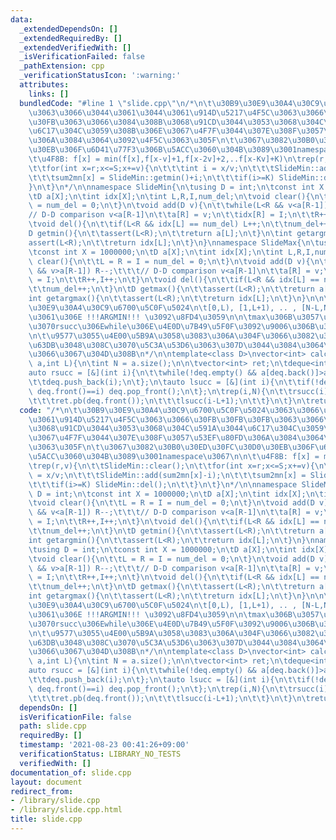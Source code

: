 ```yaml
---
data:
  _extendedDependsOn: []
  _extendedRequiredBy: []
  _extendedVerifiedWith: []
  _isVerificationFailed: false
  _pathExtension: cpp
  _verificationStatusIcon: ':warning:'
  attributes:
    links: []
  bundledCode: "#line 1 \"slide.cpp\"\n/*\n\t\u30B9\u30E9\u30A4\u30C9\u6700\u5C0F\u5024\
    \u3063\u3066\u3044\u3061\u3044\u3061\u914D\u5217\u4F5C\u3063\u3066\u30FB\u30FB\
    \u30FB\u3063\u3066\u3084\u308B\u3068\u91CD\u3044\u3053\u3068\u304C\u591A\u3044\
    \u6C17\u304C\u3059\u308B\u306E\u3067\u4F7F\u3044\u307E\u308F\u3057\u53EF\u80FD\
    \u306A\u3084\u3064\u3092\u4F5C\u3063\u305F\n\t\u3067\u3082\u30B0\u30ED\u30FC\u30D0\
    \u30EB\u306F\u6D41\u77F3\u306B\u5ACC\u3060\u304B\u3089\u3001namespace\u3067\n\n\
    \t\u4F8B: f[x] = min(f[x],f[x-v]+1,f[x-2v]+2,..f[x-Kv]+K)\n\trep(r,v){\n\t\tSlideMin::clear();\n\
    \t\tfor(int x=r;x<=S;x+=v){\n\t\t\tint i = x/v;\n\t\t\tSlideMin::add(sum2mn[x]-i);\n\
    \t\t\tsum2mn[x] = SlideMin::getmin()+i;\n\t\t\tif(i>=K) SlideMin::del();\n\t\t\
    }\n\t}\n*/\n\nnamespace SlideMin{\n\tusing D = int;\n\tconst int X = 1000000;\n\
    \tD a[X];\n\tint idx[X];\n\tint L,R,I,num_del;\n\tvoid clear(){\n\t\tL = R = I\
    \ = num_del = 0;\n\t}\n\tvoid add(D v){\n\t\twhile(L<R && v<a[R-1]) R--;\t\t\t\
    // D-D comparison v<a[R-1]\n\t\ta[R] = v;\n\t\tidx[R] = I;\n\t\tR++,I++;\n\t}\n\
    \tvoid del(){\n\t\tif(L<R && idx[L] == num_del) L++;\n\t\tnum_del++;\n\t}\n\t\
    D getmin(){\n\t\tassert(L<R);\n\t\treturn a[L];\n\t}\n\tint getargmin(){\n\t\t\
    assert(L<R);\n\t\treturn idx[L];\n\t}\n}\nnamespace SlideMax{\n\tusing D = int;\n\
    \tconst int X = 1000000;\n\tD a[X];\n\tint idx[X];\n\tint L,R,I,num_del;\n\tvoid\
    \ clear(){\n\t\tL = R = I = num_del = 0;\n\t}\n\tvoid add(D v){\n\t\twhile(L<R\
    \ && v>a[R-1]) R--;\t\t\t// D-D comparison v<a[R-1]\n\t\ta[R] = v;\n\t\tidx[R]\
    \ = I;\n\t\tR++,I++;\n\t}\n\tvoid del(){\n\t\tif(L<R && idx[L] == num_del) L++;\n\
    \t\tnum_del++;\n\t}\n\tD getmax(){\n\t\tassert(L<R);\n\t\treturn a[L];\n\t}\n\t\
    int getargmax(){\n\t\tassert(L<R);\n\t\treturn idx[L];\n\t}\n}\n\n\n/*\n\t\u30B9\
    \u30E9\u30A4\u30C9\u6700\u5C0F\u5024\n\t[0,L), [1,L+1), .. , [N-L,N) \u306E\u3046\
    \u3061\u306E !!!ARGMIN!!! \u3092\u8FD4\u3059\n\n\tmax\u306B\u3057\u305F\u3051\u308C\
    \u3070rsucc\u306Ewhile\u306E\u4E0D\u7B49\u5F0F\u3092\u9006\u306B\u3059\u308B\n\
    \n\t\u9577\u3055\u4E00\u5B9A\u3058\u3083\u306A\u304F\u3066\u3082\u3001\u66F8\u304D\
    \u63DB\u3048\u308C\u3070\u5C3A\u53D6\u3063\u307D\u3044\u3084\u3064\u306F\u5168\
    \u3066\u3067\u304D\u308B\n*/\n\ntemplate<class D>\nvector<int> calcmins(vector<D>\
    \ a,int L){\n\tint N = a.size();\n\n\tvector<int> ret;\n\tdeque<int> deq;\n\t\
    auto rsucc = [&](int i){\n\t\twhile(!deq.empty() && a[deq.back()]>a[i]) deq.pop_back();\n\
    \t\tdeq.push_back(i);\n\t};\n\tauto lsucc = [&](int i){\n\t\tif(!deq.empty() &&\
    \ deq.front()==i) deq.pop_front();\n\t};\n\trep(i,N){\n\t\trsucc(i);\n\t\tif(i>=L-1){\n\
    \t\t\tret.pb(deq.front());\n\t\t\tlsucc(i-L+1);\n\t\t}\n\t}\n\treturn ret;\n}\n"
  code: "/*\n\t\u30B9\u30E9\u30A4\u30C9\u6700\u5C0F\u5024\u3063\u3066\u3044\u3061\u3044\
    \u3061\u914D\u5217\u4F5C\u3063\u3066\u30FB\u30FB\u30FB\u3063\u3066\u3084\u308B\
    \u3068\u91CD\u3044\u3053\u3068\u304C\u591A\u3044\u6C17\u304C\u3059\u308B\u306E\
    \u3067\u4F7F\u3044\u307E\u308F\u3057\u53EF\u80FD\u306A\u3084\u3064\u3092\u4F5C\
    \u3063\u305F\n\t\u3067\u3082\u30B0\u30ED\u30FC\u30D0\u30EB\u306F\u6D41\u77F3\u306B\
    \u5ACC\u3060\u304B\u3089\u3001namespace\u3067\n\n\t\u4F8B: f[x] = min(f[x],f[x-v]+1,f[x-2v]+2,..f[x-Kv]+K)\n\
    \trep(r,v){\n\t\tSlideMin::clear();\n\t\tfor(int x=r;x<=S;x+=v){\n\t\t\tint i\
    \ = x/v;\n\t\t\tSlideMin::add(sum2mn[x]-i);\n\t\t\tsum2mn[x] = SlideMin::getmin()+i;\n\
    \t\t\tif(i>=K) SlideMin::del();\n\t\t}\n\t}\n*/\n\nnamespace SlideMin{\n\tusing\
    \ D = int;\n\tconst int X = 1000000;\n\tD a[X];\n\tint idx[X];\n\tint L,R,I,num_del;\n\
    \tvoid clear(){\n\t\tL = R = I = num_del = 0;\n\t}\n\tvoid add(D v){\n\t\twhile(L<R\
    \ && v<a[R-1]) R--;\t\t\t// D-D comparison v<a[R-1]\n\t\ta[R] = v;\n\t\tidx[R]\
    \ = I;\n\t\tR++,I++;\n\t}\n\tvoid del(){\n\t\tif(L<R && idx[L] == num_del) L++;\n\
    \t\tnum_del++;\n\t}\n\tD getmin(){\n\t\tassert(L<R);\n\t\treturn a[L];\n\t}\n\t\
    int getargmin(){\n\t\tassert(L<R);\n\t\treturn idx[L];\n\t}\n}\nnamespace SlideMax{\n\
    \tusing D = int;\n\tconst int X = 1000000;\n\tD a[X];\n\tint idx[X];\n\tint L,R,I,num_del;\n\
    \tvoid clear(){\n\t\tL = R = I = num_del = 0;\n\t}\n\tvoid add(D v){\n\t\twhile(L<R\
    \ && v>a[R-1]) R--;\t\t\t// D-D comparison v<a[R-1]\n\t\ta[R] = v;\n\t\tidx[R]\
    \ = I;\n\t\tR++,I++;\n\t}\n\tvoid del(){\n\t\tif(L<R && idx[L] == num_del) L++;\n\
    \t\tnum_del++;\n\t}\n\tD getmax(){\n\t\tassert(L<R);\n\t\treturn a[L];\n\t}\n\t\
    int getargmax(){\n\t\tassert(L<R);\n\t\treturn idx[L];\n\t}\n}\n\n\n/*\n\t\u30B9\
    \u30E9\u30A4\u30C9\u6700\u5C0F\u5024\n\t[0,L), [1,L+1), .. , [N-L,N) \u306E\u3046\
    \u3061\u306E !!!ARGMIN!!! \u3092\u8FD4\u3059\n\n\tmax\u306B\u3057\u305F\u3051\u308C\
    \u3070rsucc\u306Ewhile\u306E\u4E0D\u7B49\u5F0F\u3092\u9006\u306B\u3059\u308B\n\
    \n\t\u9577\u3055\u4E00\u5B9A\u3058\u3083\u306A\u304F\u3066\u3082\u3001\u66F8\u304D\
    \u63DB\u3048\u308C\u3070\u5C3A\u53D6\u3063\u307D\u3044\u3084\u3064\u306F\u5168\
    \u3066\u3067\u304D\u308B\n*/\n\ntemplate<class D>\nvector<int> calcmins(vector<D>\
    \ a,int L){\n\tint N = a.size();\n\n\tvector<int> ret;\n\tdeque<int> deq;\n\t\
    auto rsucc = [&](int i){\n\t\twhile(!deq.empty() && a[deq.back()]>a[i]) deq.pop_back();\n\
    \t\tdeq.push_back(i);\n\t};\n\tauto lsucc = [&](int i){\n\t\tif(!deq.empty() &&\
    \ deq.front()==i) deq.pop_front();\n\t};\n\trep(i,N){\n\t\trsucc(i);\n\t\tif(i>=L-1){\n\
    \t\t\tret.pb(deq.front());\n\t\t\tlsucc(i-L+1);\n\t\t}\n\t}\n\treturn ret;\n}\n"
  dependsOn: []
  isVerificationFile: false
  path: slide.cpp
  requiredBy: []
  timestamp: '2021-08-23 00:41:26+09:00'
  verificationStatus: LIBRARY_NO_TESTS
  verifiedWith: []
documentation_of: slide.cpp
layout: document
redirect_from:
- /library/slide.cpp
- /library/slide.cpp.html
title: slide.cpp
---
```

